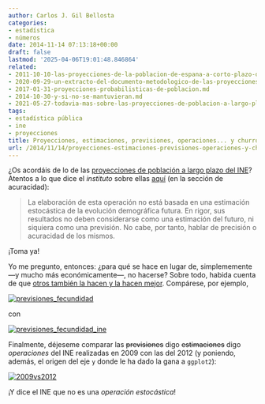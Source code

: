 ```yaml
---
author: Carlos J. Gil Bellosta
categories:
- estadística
- números
date: 2014-11-14 07:13:18+00:00
draft: false
lastmod: '2025-04-06T19:01:48.846864'
related:
- 2011-10-10-las-proyecciones-de-la-poblacion-de-espana-a-corto-plazo-del-ine-no-valen-para-un-carajo.md
- 2020-09-29-un-extracto-del-documento-metodologico-de-las-proyecciones-de-poblacion-del-ine.md
- 2017-01-31-proyecciones-probabilisticas-de-poblacion.md
- 2014-10-30-y-si-no-se-mantuvieran.md
- 2021-05-27-todavia-mas-sobre-las-proyecciones-de-poblacion-a-largo-plazo-del-ine.md
tags:
- estadística pública
- ine
- proyecciones
title: Proyecciones, estimaciones, previsiones, operaciones... y churros
url: /2014/11/14/proyecciones-estimaciones-previsiones-operaciones-y-churros/
---
```


¿Os acordáis de lo de las [proyecciones de población a largo plazo del INE](http://www.datanalytics.com/2014/10/30/y-si-no-se-mantuvieran/)? Atentos a lo que dice el _instituto_ sobre ellas [aquí](http://www.ine.es/dynt3/metadatos/es/RespuestaDatos.htm?oe=30270) (en la sección de acuracidad):

>La elaboración de esta operación no está basada en una estimación estocástica de la evolución demográfica futura. En rigor, sus resultados no deben considerarse como una estimación del futuro, ni siquiera como una previsión. No cabe, por tanto, hablar de precisión o acuracidad de los mismos.

¡Toma ya!

Yo me pregunto, entonces: ¿para qué se hace en lugar de, simplememente —y mucho más económicamente—, no hacerse? Sobre todo, habida cuenta de que [otros también la hacen y la hacen mejor](http://esa.un.org/unpd/wpp/). Compárese, por ejemplo,

[![previsiones_fecundidad](/wp-uploads/2014/11/previsiones_fecundidad.png#center)
](/wp-uploads/2014/11/previsiones_fecundidad.png#center)

con

[![previsiones_fecundidad_ine](/wp-uploads/2014/11/previsiones_fecundidad_ine.png#center)
](/wp-uploads/2014/11/previsiones_fecundidad_ine.png#center)

Finalmente, déjeseme comparar las ~~previsiones~~ digo ~~estimaciones~~ digo _operaciones_ del INE realizadas en 2009 con las del 2012 (y poniendo, además, el origen del eje `y` donde le ha dado la gana a `ggplot2`):

[![2009vs2012](/wp-uploads/2014/11/2009vs2012.png#center)
](/wp-uploads/2014/11/2009vs2012.png#center)

¡Y dice el INE que no es una _operación estocástica_!